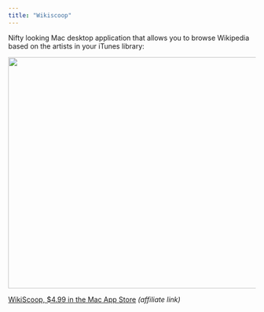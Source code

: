 ```yaml
---
title: "Wikiscoop"
---
```

<p>Nifty looking Mac desktop application that allows you to browse Wikipedia based on the artists in your iTunes library:</p>
<p><img src="https://chrisenns.com/wp-content/uploads/2011/04/wikiscoop.png" alt="" title="wikiscoop" width="760" height="472" class="aligncenter size-full wp-image-19485" /></p>
<p><a href="http://click.linksynergy.com/fs-bin/stat?id=6PFrOqNV4B8&offerid=146261&type=3&subid=0&tmpid=1826&RD_PARM1=http%253A%252F%252Fitunes.apple.com%252Fca%252Fapp%252Fwikiscoop%252Fid432309983%253Fmt%253D12%2526uo%253D4%2526partnerId%253D30" target="itunes_store">WikiScoop, $4.99 in the Mac App Store</a> <em>(affiliate link)</em></p>
